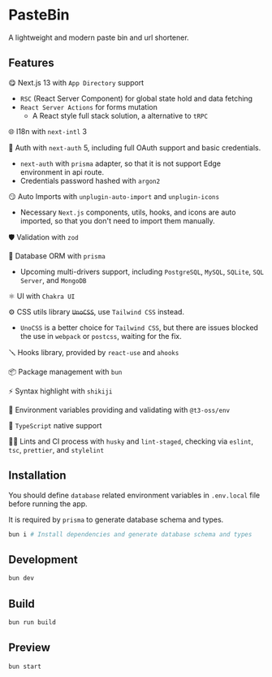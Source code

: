 # PasteBin

A lightweight and modern paste bin and url shortener.

## Features

:yum: Next.js 13 with `App Directory` support
  - `RSC` (React Server Component) for global state hold and data fetching
  - `React Server Actions` for forms mutation
    - A React style full stack solution, a alternative to `tRPC`

:globe_with_meridians: I18n with `next-intl` 3 

:closed_lock_with_key: Auth with `next-auth` 5, including full OAuth support and basic credentials.
  - `next-auth` with `prisma` adapter, so that it is not support Edge environment in api route.
  - Credentials password hashed with `argon2`

:smirk: Auto Imports with `unplugin-auto-import` and `unplugin-icons`
  - Necessary `Next.js` components, utils, hooks, and icons are auto imported, so that you don't need to import them manually.

:shield: Validation with `zod`

:gem: Database ORM with `prisma`
  - Upcoming multi-drivers support, including `PostgreSQL`, `MySQL`, `SQLite`, `SQL Server`, and `MongoDB`

:atom_symbol: UI with `Chakra UI`

:gear: CSS utils library ~~`UnoCSS`~~, use `Tailwind CSS` instead.
  - `UnoCSS` is a better choice for `Tailwind CSS`, but there are issues blocked the use in `webpack` or `postcss`, waiting for the fix.

:screwdriver: Hooks library, provided by `react-use` and `ahooks`

:package: Package management with `bun`

:zap: Syntax highlight with `shikiji`

:nazar_amulet: Environment variables providing and validating with `@t3-oss/env`

:rainbow: `TypeScript` native support

:policeman: Lints and CI process with `husky` and `lint-staged`, checking via `eslint`, `tsc`, `prettier`, and `stylelint`

## Installation

You should define `database` related environment variables  in `.env.local` file before running the app.

It is required by `prisma` to generate database schema and types.

```bash
bun i # Install dependencies and generate database schema and types
```

## Development

```bash
bun dev
```

## Build

```bash
bun run build
```

## Preview

```bash
bun start
```
